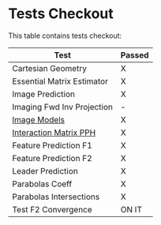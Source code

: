 # Tests Checkout

This table contains tests checkout:

| Test | Passed |
| ---- | ----------- |
| Cartesian Geometry | X |
| Essential Matrix Estimator | X |
| Image Prediction | X |
| Imaging Fwd Inv Projection | - |
| [Image Models](./test_image_models.py) | X |
| [Interaction Matrix PPH](./test_interaction_matrix_pph.ipynb) | X |
| Feature Prediction F1 | X |
| Feature Prediction F2 | X |
| Leader Prediction | X |
| Parabolas Coeff | X |
| Parabolas Intersections | X |
| Test F2 Convergence | ON IT |